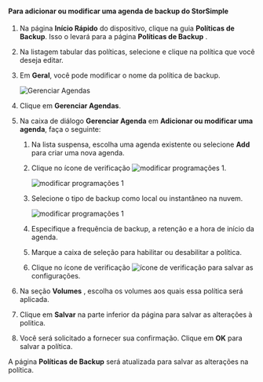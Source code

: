
<!--author=SharS last changed: 11/04/15-->

#### <a name="to-add-or-modify-a-storsimple-backup-schedule"></a>Para adicionar ou modificar uma agenda de backup do StorSimple
1. Na página **Início Rápido** do dispositivo, clique na guia **Políticas de Backup**. Isso o levará para a página **Políticas de Backup** .
2. Na listagem tabular das políticas, selecione e clique na política que você deseja editar.
3. Em **Geral**, você pode modificar o nome da política de backup.
   
     ![Gerenciar Agendas](./media/storsimple-add-modify-backup-schedule-u2/AddModifyGeneral.png)
4. Clique em **Gerenciar Agendas**. 
5. Na caixa de diálogo **Gerenciar Agenda** em **Adicionar ou modificar uma agenda**, faça o seguinte:
   
   1. Na lista suspensa, escolha uma agenda existente ou selecione **Add** para criar uma nova agenda.
   2. Clique no ícone de verificação  ![modificar programações 1](./media/storsimple-add-modify-backup-schedule-u2/HCS_CheckIcon-include.png). 
      
       ![modificar programações 1](./media/storsimple-add-modify-backup-schedule-u2/AddModify1.png)
   3. Selecione o tipo de backup como local ou instantâneo na nuvem.
      
       ![modificar programações 1](./media/storsimple-add-modify-backup-schedule-u2/AddModify2.png) 
   4. Especifique a frequência de backup, a retenção e a hora de início da agenda.
   5. Marque a caixa de seleção para habilitar ou desabilitar a política.
   6. Clique no ícone de verificação  ![ícone de verificação](./media/storsimple-add-modify-backup-schedule-u2/HCS_CheckIcon-include.png) para salvar as configurações.
6. Na seção **Volumes** , escolha os volumes aos quais essa política será aplicada.
7. Clique em **Salvar** na parte inferior da página para salvar as alterações à politica.
8. Você será solicitado a fornecer sua confirmação. Clique em **OK** para salvar a política.

A página **Políticas de Backup** será atualizada para salvar as alterações na política.

